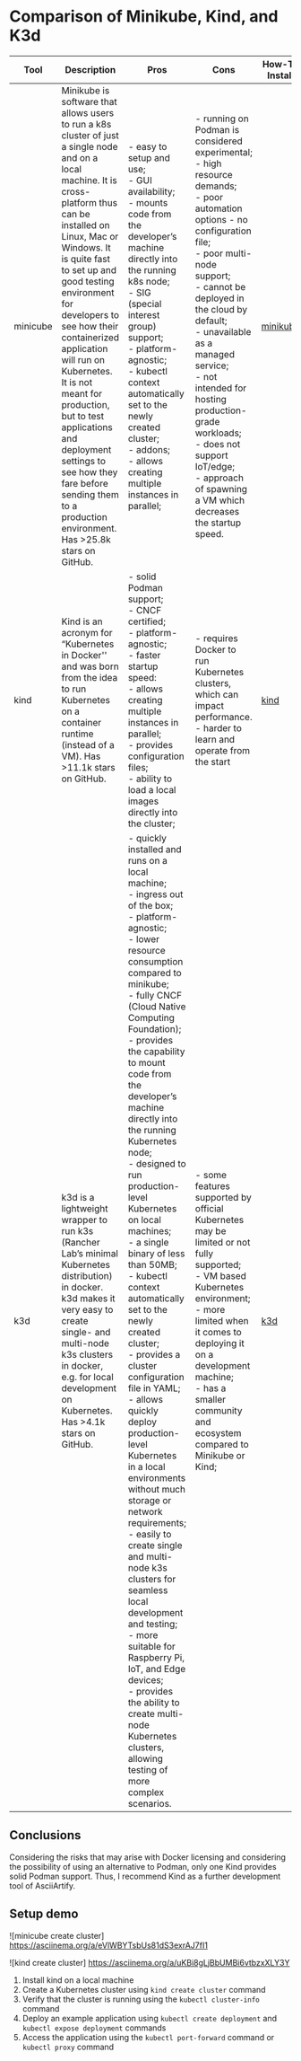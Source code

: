 # Comparison of Minikube, Kind, and K3d

|   Tool         |Description             |Pros                                             |Cons          |How-To Install          |
|----------------|------------------------|-------------------------------------------------|--------------|--------------
|minicube|Minikube is software that allows users to run a k8s cluster of just a single node and on a local machine. It is cross-platform thus can be installed on Linux, Mac or Windows. It is quite fast to set up and good testing environment for developers to see how their containerized application will run on Kubernetes.<br> It is not meant for production, but to test applications and deployment settings to see how they fare before sending them to a production environment. Has >25.8k stars on GitHub.|- easy to setup and use;<br> - GUI availability;<br> - mounts code from the developer’s machine directly into the running k8s node;<br> - SIG (special interest group) support;<br> - platform-agnostic;<br> - kubectl context automatically set to the newly created cluster;<br> - addons;<br> - allows creating multiple instances in parallel;|- running on Podman is considered experimental;<br> - high resource demands;<br> - poor automation options - no configuration file;<br> - poor multi-node support;<br> - cannot be deployed in the cloud by default;<br> - unavailable as a managed service;<br> - not intended for hosting production-grade workloads;<br> - does not support IoT/edge;<br> - approach of spawning a VM which decreases the startup speed.|[minikube](https://minikube.sigs.k8s.io/docs/) | 
|kind|Kind is an acronym for “Kubernetes in Docker'' and was born from the idea to run Kubernetes on a container runtime (instead of a VM). Has >11.1k stars on GitHub.            |- solid Podman support;<br> - CNCF certified;<br> - platform-agnostic;<br> - faster startup speed:<br> - allows creating multiple instances in parallel;<br> - provides configuration files;<br> - ability to load a local images directly into the cluster;|- requires Docker to run Kubernetes clusters, which can impact performance.<br> - harder to learn and operate from the start| [kind](https://kind.sigs.k8s.io/docs/user/quick-start/) |
|k3d|k3d is a lightweight wrapper to run k3s (Rancher Lab’s minimal Kubernetes distribution) in docker. k3d makes it very easy to create single- and multi-node k3s clusters in docker, e.g. for local development on Kubernetes. Has >4.1k stars on GitHub.|- quickly installed and runs on a local machine;<br> - ingress out of the box;<br> - platform-agnostic;<br> - lower resource consumption compared to minikube;<br> - fully CNCF (Cloud Native Computing Foundation);<br> - provides the capability to mount code from the developer’s machine directly into the running Kubernetes node;<br> - designed to run production-level Kubernetes on local machines;<br> - a single binary of less than 50MB;<br> - kubectl context automatically set to the newly created cluster;<br> - provides a cluster configuration file in YAML;<br> - allows quickly deploy production-level Kubernetes in a local environments without much storage or network requirements;<br> - easily to create single and multi-node k3s clusters for seamless local development and testing;<br> - more suitable for Raspberry Pi, IoT, and Edge devices;<br> - provides the ability to create multi-node Kubernetes clusters, allowing testing of more complex scenarios.|- some features supported by official Kubernetes may be limited or not fully supported;<br> - VM based Kubernetes environment;<br> - more limited when it comes to deploying it on a development machine;<br> - has a smaller community and ecosystem compared to Minikube or Kind;<br>| [k3d](https://k3d.io/#getting-started) |

## Conclusions

Considering the risks that may arise with Docker licensing and considering the possibility of using an alternative to Podman, only one Kind provides solid Podman support. Thus, I recommend Kind as a further development tool of AsciiArtify.  

## Setup demo
![minicube create cluster]
https://asciinema.org/a/eVlWBYTsbUs81dS3exrAJ7fI1


![kind create cluster]
https://asciinema.org/a/uKBi8gLjBbUMBi6vtbzxXLY3Y

1. Install kind on a local machine
2. Create a Kubernetes cluster using `kind create cluster` command
3. Verify that the cluster is running using the `kubectl cluster-info` command
4. Deploy an example application using `kubectl create deployment` and `kubectl expose deployment` commands
5. Access the application using the `kubectl port-forward` command or `kubectl proxy` command


